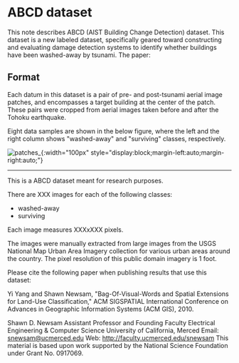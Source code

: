 # ABCD dataset

This note describes ABCD (AIST Building Change Detection) dataset.
This dataset is a new labeled dataset, specifically geared toward constructing and evaluating damage detection systems to identify whether buildings have been washed-away by tsunami.
The paper: 

## Format
Each datum in this dataset is a pair of pre- and post-tsunami aerial image patches, and encompasses a target building at the center of the patch. These pairs were cropped from aerial images taken before and after the Tohoku earthquake.

Eight data samples are shown in the below figure, where the left and the right column shows "washed-away" and "surviving" classes, respectively.

![patches_](https://user-images.githubusercontent.com/13417696/27384118-b5539e1e-56c8-11e7-9c0c-7d06b899763f.png){:width="100px" style="display:block;margin-left:auto;margin-right:auto;"}



----
This is a ABCD dataset meant for research purposes.

There are XXX images for each of the following classes:
- washed-away
- surviving

Each image measures XXXxXXX pixels.

The images were manually extracted from large images from the USGS National Map Urban Area Imagery collection for various urban areas around the country. The pixel resolution of this public domain imagery is 1 foot.

Please cite the following paper when publishing results that use this dataset:

Yi Yang and Shawn Newsam, "Bag-Of-Visual-Words and Spatial Extensions for Land-Use Classification," ACM SIGSPATIAL International Conference on Advances in Geographic Information Systems (ACM GIS), 2010.

Shawn D. Newsam
Assistant Professor and Founding Faculty
Electrical Engineering & Computer Science
University of California, Merced
Email: snewsam@ucmerced.edu
Web: http://faculty.ucmerced.edu/snewsam
This material is based upon work supported by the National Science Foundation under Grant No. 0917069.
